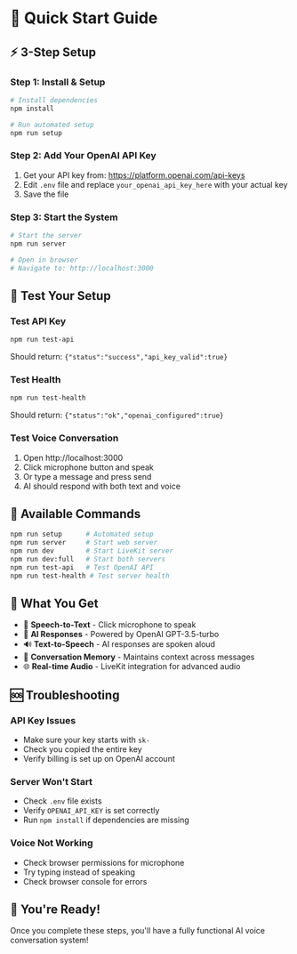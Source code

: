 # 🚀 Quick Start Guide

## ⚡ **3-Step Setup**

### **Step 1: Install & Setup**
```bash
# Install dependencies
npm install

# Run automated setup
npm run setup
```

### **Step 2: Add Your OpenAI API Key**
1. Get your API key from: https://platform.openai.com/api-keys
2. Edit `.env` file and replace `your_openai_api_key_here` with your actual key
3. Save the file

### **Step 3: Start the System**
```bash
# Start the server
npm run server

# Open in browser
# Navigate to: http://localhost:3000
```

## 🧪 **Test Your Setup**

### **Test API Key**
```bash
npm run test-api
```
Should return: `{"status":"success","api_key_valid":true}`

### **Test Health**
```bash
npm run test-health
```
Should return: `{"status":"ok","openai_configured":true}`

### **Test Voice Conversation**
1. Open http://localhost:3000
2. Click microphone button and speak
3. Or type a message and press send
4. AI should respond with both text and voice

## 🔧 **Available Commands**

```bash
npm run setup      # Automated setup
npm run server     # Start web server
npm run dev        # Start LiveKit server
npm run dev:full   # Start both servers
npm run test-api   # Test OpenAI API
npm run test-health # Test server health
```

## 🎯 **What You Get**

- 🎤 **Speech-to-Text** - Click microphone to speak
- 🧠 **AI Responses** - Powered by OpenAI GPT-3.5-turbo
- 🔊 **Text-to-Speech** - AI responses are spoken aloud
- 💬 **Conversation Memory** - Maintains context across messages
- 🌐 **Real-time Audio** - LiveKit integration for advanced audio

## 🆘 **Troubleshooting**

### **API Key Issues**
- Make sure your key starts with `sk-`
- Check you copied the entire key
- Verify billing is set up on OpenAI account

### **Server Won't Start**
- Check `.env` file exists
- Verify `OPENAI_API_KEY` is set correctly
- Run `npm install` if dependencies are missing

### **Voice Not Working**
- Check browser permissions for microphone
- Try typing instead of speaking
- Check browser console for errors

## 🎉 **You're Ready!**

Once you complete these steps, you'll have a fully functional AI voice conversation system!
